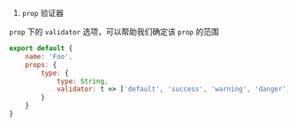 1. ```prop``` 验证器  

```prop``` 下的 ```validator``` 选项，可以帮助我们确定该 ```prop``` 的范围

```js
export default {
    name: 'Foo',
    props: {
        type: {
            type: String,
            validator: t => ['default', 'success', 'warning', 'danger'].includes(t)
        }
    }
}
```

